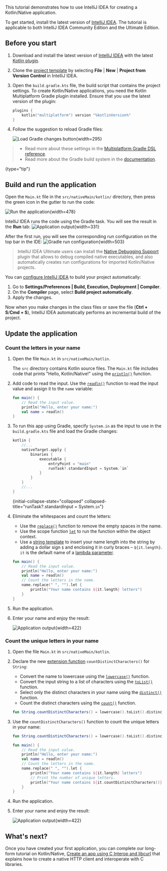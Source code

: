 [//]: # (title: Get started with Kotlin/Native in IntelliJ IDEA)

This tutorial demonstrates how to use IntelliJ IDEA for creating a Kotlin/Native application.

To get started, install the latest version of [IntelliJ IDEA](https://www.jetbrains.com/idea/download/index.html). The tutorial is applicable to both IntelliJ IDEA Community Edition and the Ultimate Edition.

## Before you start

1. Download and install the latest version of [IntelliJ IDEA](https://www.jetbrains.com/idea/) with the latest [Kotlin plugin](releases.md).
2. Clone the [project template](https://github.com/Kotlin/kmp-native-wizard)
   by selecting **File** | **New** | **Project from Version Control** in IntelliJ IDEA.
3. Open the `build.gradle.kts` file, the build script that contains the project settings. To create Kotlin/Native applications,
   you need the Kotlin Multiplatform Gradle plugin installed. Ensure that you use the latest version of the plugin:

   ```kotlin
   plugins {
       kotlin("multiplatform") version "%kotlinVersion%"
   }
   ```
4. Follow the suggestion to reload Gradle files:

   ![Load Gradle changes button](load-gradle-changes.png){width=295}

> * Read more about these settings in the [Multiplatform Gradle DSL reference](multiplatform-dsl-reference.md).
> * Read more about the Gradle build system in the [documentation](gradle.md).
>
{type="tip"}

## Build and run the application

Open the `Main.kt` file in the `src/nativeMain/kotlin/` directory, then press the green icon in the gutter to run the code:

![Run the application](native-run-gutter.png){width=478}

IntelliJ IDEA runs the code using the Gradle task. You will see the result in the **Run** tab:
![Application output](native-output-gutter-1.png){width=331}

After the first run, you will see the corresponding run configuration on the top bar in the IDE:
![Gradle run configuration](native-run-config.png){width=503}

> IntelliJ IDEA Ultimate users can install the [Native Debugging Support](https://plugins.jetbrains.com/plugin/12775-native-debugging-support)
> plugin that allows to debug compiled native executables, and also automatically creates run configurations for
> imported Kotlin/Native projects.

You can [configure IntelliJ IDEA](https://www.jetbrains.com/help/idea/compiling-applications.html#auto-build) to build
your project automatically:

1. Go to **Settings/Preferences | Build, Execution, Deployment | Compiler**.
2. On the **Compiler** page, select **Build project automatically**.
3. Apply the changes.

Now when you make changes in the class files or save the file (**Ctrl + S**/**Cmd + S**), IntelliJ IDEA automatically
performs an incremental build of the project.

## Update the application

### Count the letters in your name

1. Open the file `Main.kt` in `src/nativeMain/kotlin`.

   The `src` directory contains Kotlin source files. The `Main.kt` file includes code that prints "Hello, Kotlin/Native!"
   using the [`println()`](https://kotlinlang.org/api/latest/jvm/stdlib/kotlin.io/println.html) function.

2. Add code to read the input. Use the [`readln()`](https://kotlinlang.org/api/latest/jvm/stdlib/kotlin.io/readln.html) function to read the input value and assign it to the `name` variable:

   ```kotlin
   fun main() {
       // Read the input value.
       println("Hello, enter your name:")
       val name = readln()
   }
   ```

3. To run this app using Gradle, specify `System.in` as the input to use in the `build.gradle.kts` file
   and load the Gradle changes:

   ```kotlin
   kotlin {
       //...
       nativeTarget.apply {
           binaries {
               executable {
                   entryPoint = "main"
                   runTask?.standardInput = System.`in`
               }
           }
       }
       //...
   }
   ```
   {initial-collapse-state="collapsed" collapsed-title="runTask?.standardInput = System.`in`"}

4. Eliminate the whitespaces and count the letters:
   * Use the [`replace()`](https://kotlinlang.org/api/latest/jvm/stdlib/kotlin.text/replace.html) function to remove the empty spaces in the name.
   * Use the scope function [`let`](scope-functions.md#let) to run the function within the object context.
   * Use a [string template](strings.md#string-templates) to insert your name length into the string by adding a dollar sign `$` and enclosing it in curly braces – `${it.length}`.
     `it` is the default name of a [lambda parameter](coding-conventions.md#lambda-parameters).

   ```kotlin
   fun main() {
       // Read the input value.
       println("Hello, enter your name:")
       val name = readln()
       // Count the letters in the name.
       name.replace(" ", "").let {
           println("Your name contains ${it.length} letters")
       }
   }
   ```

5. Run the application.
6. Enter your name and enjoy the result:

   ![Application output](native-output-gutter-2.png){width=422}

### Count the unique letters in your name

1. Open the file `Main.kt` in `src/nativeMain/kotlin`.
2. Declare the new [extension function](extensions.md#extension-functions) `countDistinctCharacters()` for `String`:

   * Convert the name to lowercase using the [`lowercase()`](https://kotlinlang.org/api/latest/jvm/stdlib/kotlin.text/lowercase.html) function.
   * Convert the input string to a list of characters using the [`toList()`](https://kotlinlang.org/api/latest/jvm/stdlib/kotlin.text/to-list.html) function.
   * Select only the distinct characters in your name using the [`distinct()`](https://kotlinlang.org/api/latest/jvm/stdlib/kotlin.collections/distinct.html) function.
   * Count the distinct characters using the [`count()`](https://kotlinlang.org/api/latest/jvm/stdlib/kotlin.collections/count.html) function.

   ```kotlin
   fun String.countDistinctCharacters() = lowercase().toList().distinct().count()
   ```

3. Use the `countDistinctCharacters()` function to count the unique letters in your name:

   ```kotlin
   fun String.countDistinctCharacters() = lowercase().toList().distinct().count()

   fun main() {
       // Read the input value.
       println("Hello, enter your name:")
       val name = readln()
       // Count the letters in the name.
       name.replace(" ", "").let {
           println("Your name contains ${it.length} letters")
           // Print the number of unique letters.
           println("Your name contains ${it.countDistinctCharacters()} unique letters")
       }
   }
   ```

4. Run the application.
5. Enter your name and enjoy the result:

   ![Application output](native-output-gutter-3.png){width=422}

## What's next?

Once you have created your first application, you can complete our long-form tutorial on Kotlin/Native,
[Create an app using C Interop and libcurl](native-app-with-c-and-libcurl.md) that explains how to create a native HTTP
client and interoperate with C libraries.
